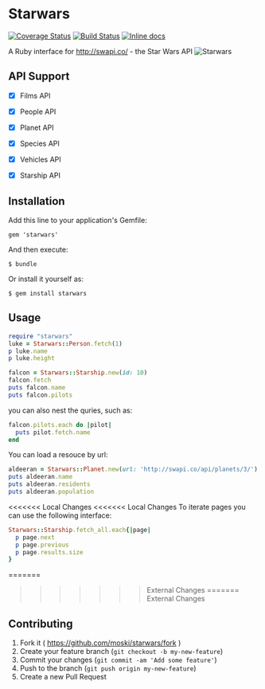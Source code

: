 # Starwars

[![Coverage Status](https://coveralls.io/repos/moski/starwars/badge.png?branch=master)](https://coveralls.io/r/moski/starwars?branch=master)
[![Build Status](https://travis-ci.org/moski/starwars.svg?branch=master)](https://travis-ci.org/moski/starwars)
[![Inline docs](http://inch-ci.org/github/moski/starwars.svg?branch=master&style=flat)](http://inch-ci.org/github/moski/starwars)

A Ruby interface for http://swapi.co/ - the Star Wars API
![Starwars](https://s3.amazonaws.com/f.cl.ly/items/1r2F2K460v1R2o011n1M/star-wars-evolution-evolution-funny.jpg)

## API Support
- [x] Films API
- [x] People API
- [x] Planet API
- [x] Species API
- [x] Vehicles API
- [x] Starship API


## Installation

Add this line to your application's Gemfile:

    gem 'starwars'

And then execute:

    $ bundle

Or install it yourself as:

    $ gem install starwars

## Usage

```ruby
require "starwars"
luke = Starwars::Person.fetch(1)
p luke.name
p luke.height

falcon = Starwars::Starship.new(id: 10)
falcon.fetch
puts falcon.name
puts falcon.pilots
```
  
you can also nest the quries, such as:

```ruby    
falcon.pilots.each do |pilot|
  puts pilot.fetch.name
end
```

You can load a resouce by url:

```ruby    
aldeeran = Starwars::Planet.new(url: 'http://swapi.co/api/planets/3/').fetch
puts aldeeran.name
puts aldeeran.residents
puts aldeeran.population
```

<<<<<<< Local Changes
<<<<<<< Local Changes
To iterate pages you can use the following interface:

```ruby
Starwars::Starship.fetch_all.each{|page|
  p page.next
  p page.previous
  p page.results.size
}
```

=======
>>>>>>> External Changes
=======
>>>>>>> External Changes
## Contributing

1. Fork it ( https://github.com/moski/starwars/fork )
2. Create your feature branch (`git checkout -b my-new-feature`)
3. Commit your changes (`git commit -am 'Add some feature'`)
4. Push to the branch (`git push origin my-new-feature`)
5. Create a new Pull Request
